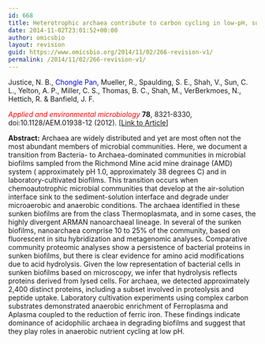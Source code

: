 ```yaml
---
id: 668
title: Heterotrophic archaea contribute to carbon cycling in low-pH, suboxic biofilm communities
date: 2014-11-02T23:01:52+00:00
author: omicsbio
layout: revision
guid: https://www.omicsbio.org/2014/11/02/266-revision-v1/
permalink: /2014/11/02/266-revision-v1/
---
```

Justice, N. B., <span style="color: #0000ff;">Chongle Pan</span>, Mueller, R., Spaulding, S. E., Shah, V., Sun, C. L., Yelton, A. P., Miller, C. S., Thomas, B. C., Shah, M., VerBerkmoes, N., Hettich, R. & Banfield, J. F.

<span style="color: #ff0000;"><em>Applied and environmental microbiology</em></span> **78**, 8321-8330, doi:10.1128/AEM.01938-12 (2012). [[Link to Article](http://aem.asm.org/content/78/23/8321.long)]

<!--more-->

**Abstract:** Archaea are widely distributed and yet are most often not the most abundant members of microbial communities. Here, we document a transition from Bacteria- to Archaea-dominated communities in microbial biofilms sampled from the Richmond Mine acid mine drainage (AMD) system ( approximately pH 1.0, approximately 38 degrees C) and in laboratory-cultivated biofilms. This transition occurs when chemoautotrophic microbial communities that develop at the air-solution interface sink to the sediment-solution interface and degrade under microaerobic and anaerobic conditions. The archaea identified in these sunken biofilms are from the class Thermoplasmata, and in some cases, the highly divergent ARMAN nanoarchaeal lineage. In several of the sunken biofilms, nanoarchaea comprise 10 to 25% of the community, based on fluorescent in situ hybridization and metagenomic analyses. Comparative community proteomic analyses show a persistence of bacterial proteins in sunken biofilms, but there is clear evidence for amino acid modifications due to acid hydrolysis. Given the low representation of bacterial cells in sunken biofilms based on microscopy, we infer that hydrolysis reflects proteins derived from lysed cells. For archaea, we detected approximately 2,400 distinct proteins, including a subset involved in proteolysis and peptide uptake. Laboratory cultivation experiments using complex carbon substrates demonstrated anaerobic enrichment of Ferroplasma and Aplasma coupled to the reduction of ferric iron. These findings indicate dominance of acidophilic archaea in degrading biofilms and suggest that they play roles in anaerobic nutrient cycling at low pH.